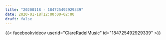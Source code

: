```yaml
---
title: "20200118 - 184725492929339"
date: 2020-01-18T12:00:00+02:00
draft: false
---
```


{{< facebookvideov userid="ClareRadelMusic" id="184725492929339" >}}